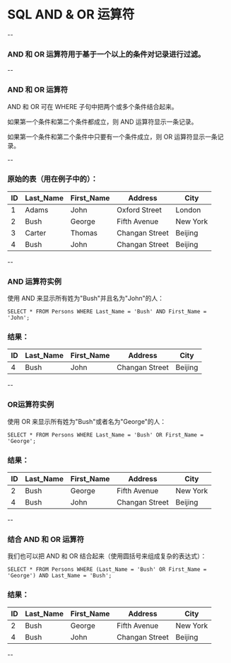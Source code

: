 # SQL AND & OR 运算符

--

### AND 和 OR 运算符用于基于一个以上的条件对记录进行过滤。

--

### AND 和 OR 运算符

AND 和 OR 可在 WHERE 子句中把两个或多个条件结合起来。

如果第一个条件和第二个条件都成立，则 AND 运算符显示一条记录。

如果第一个条件和第二个条件中只要有一个条件成立，则 OR 运算符显示一条记录。

--

### 原始的表（用在例子中的）：

ID | Last_Name | First_Name | Address        | City
---|-----------|------------|----------------|---------
1  | Adams     | John       | Oxford Street  | London
2  | Bush      | George     | Fifth Avenue   | New York
3  | Carter    | Thomas     | Changan Street | Beijing
4  | Bush      | John       | Changan Street | Beijing

--

### AND 运算符实例

使用 AND 来显示所有姓为"Bush"并且名为"John"的人：

```
SELECT * FROM Persons WHERE Last_Name = 'Bush' AND First_Name = 'John';
```

### 结果：

ID | Last_Name | First_Name | Address        | City
---|-----------|------------|----------------|---------
4  | Bush      | John       | Changan Street | Beijing

--

### OR运算符实例

使用 OR 来显示所有姓为"Bush"或者名为"George"的人：

```
SELECT * FROM Persons WHERE Last_Name = 'Bush' OR First_Name = 'George';
```

### 结果：

ID | Last_Name | First_Name | Address        | City
---|-----------|------------|----------------|---------
2  | Bush      | George     | Fifth Avenue   | New York
4  | Bush      | John       | Changan Street | Beijing

--

### 结合 AND 和 OR 运算符

我们也可以把 AND 和 OR 结合起来（使用圆括号来组成复杂的表达式）：

```
SELECT * FROM Persons WHERE (Last_Name = 'Bush' OR First_Name = 'George') AND Last_Name = 'Bush';
```
### 结果：

ID | Last_Name | First_Name | Address        | City
---|-----------|------------|----------------|---------
2  | Bush      | George     | Fifth Avenue   | New York
4  | Bush      | John       | Changan Street | Beijing

--
